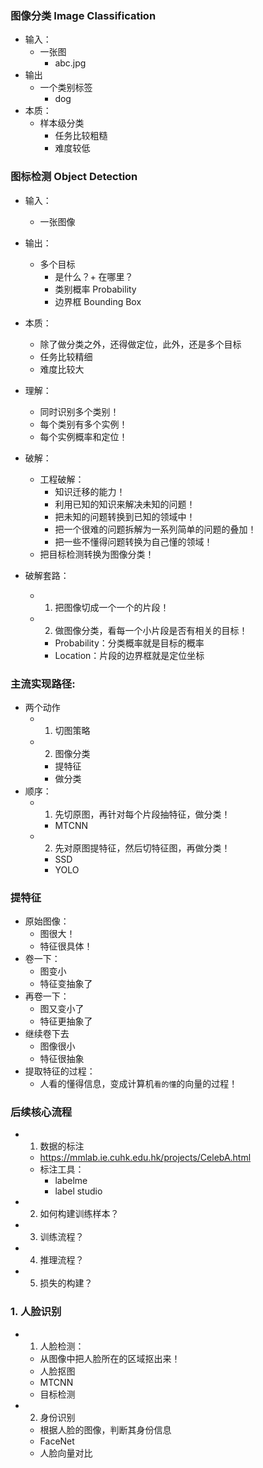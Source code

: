 ### 图像分类 Image Classification
- 输入：
  - 一张图
    - abc.jpg
- 输出
  - 一个类别标签
    - dog
- 本质：
  - 样本级分类
    - 任务比较粗糙
    - 难度较低

### 图标检测 Object Detection
- 输入：
  - 一张图像
- 输出：
  - 多个目标
    - 是什么？+ 在哪里？
    - 类别概率 Probability
    - 边界框 Bounding Box
- 本质：
  - 除了做分类之外，还得做定位，此外，还是多个目标
  - 任务比较精细
  - 难度比较大

- 理解：
  - 同时识别多个类别！
  - 每个类别有多个实例！
  - 每个实例概率和定位！

- 破解：
  - 工程破解：
    - 知识迁移的能力！
    - 利用已知的知识来解决未知的问题！
    - 把未知的问题转换到已知的领域中！
    - 把一个很难的问题拆解为一系列简单的问题的叠加！
    - 把一些不懂得问题转换为自己懂的领域！
  - 把目标检测转换为图像分类！

- 破解套路：
  - 1. 把图像切成一个一个的片段！
  - 2. 做图像分类，看每一个小片段是否有相关的目标！
    - Probability：分类概率就是目标的概率
    - Location：片段的边界框就是定位坐标

### 主流实现路径:
- 两个动作
    - 1. 切图策略
    - 2. 图像分类
      - 提特征
      - 做分类
- 顺序：
    - 1. 先切原图，再针对每个片段抽特征，做分类！
      - MTCNN
    - 2. 先对原图提特征，然后切特征图，再做分类！
      - SSD
      - YOLO
  
### 提特征
- 原始图像：
  - 图很大！
  - 特征很具体！
- 卷一下：
  - 图变小
  - 特征变抽象了
- 再卷一下：
  - 图又变小了
  - 特征更抽象了
- 继续卷下去
  - 图像很小
  - 特征很抽象
- 提取特征的过程：
  - 人看的懂得信息，变成计算机`看的懂`的向量的过程！ 
  
### 后续核心流程
- 1. 数据的标注
  - https://mmlab.ie.cuhk.edu.hk/projects/CelebA.html
  - 标注工具：
    - labelme
    - label studio
- 2. 如何构建训练样本？
- 3. 训练流程？
- 4. 推理流程？
- 5. 损失的构建？

### 1. 人脸识别
- 1. 人脸检测：
  - 从图像中把人脸所在的区域抠出来！
  - 人脸抠图
  - MTCNN
  - 目标检测
  
- 2. 身份识别
  - 根据人脸的图像，判断其身份信息
  - FaceNet
  - 人脸向量对比